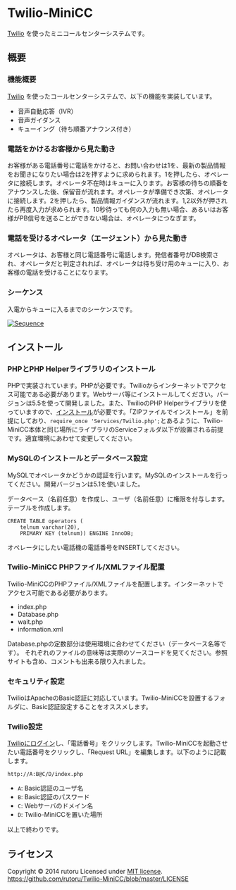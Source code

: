 Twilio-MiniCC
======================
[Twilio](http://twilio.kddi-web.com) を使ったミニコールセンターシステムです。

概要
------
### 機能概要 ###
[Twilio](http://twilio.kddi-web.com) を使ったコールセンターシステムで、以下の機能を実装しています。

+ 音声自動応答（IVR）
+ 音声ガイダンス
+ キューイング（待ち順番アナウンス付き）

### 電話をかけるお客様から見た動き ###
お客様がある電話番号に電話をかけると、お問い合わせは1を、最新の製品情報をお聞きになりたい場合は2を押すように求められます。1を押したら、オペレータに接続します。オペレータ不在時はキューに入ります。お客様の待ちの順番をアナウンスした後、保留音が流れます。オペレータが準備でき次第、オペレータに接続します。2を押したら、製品情報ガイダンスが流れます。1,2以外が押されたら再度入力が求められます。10秒待っても何の入力も無い場合、あるいはお客様がPB信号を送ることができない場合は、オペレータにつなぎます。

### 電話を受けるオペレータ（エージェント）から見た動き ###
オペレータは、お客様と同じ電話番号に電話します。発信者番号がDB検索され、オペレータだと判定されれば、オペレータは待ち受け用のキューに入り、お客様の電話を受けることになります。

### シーケンス ###
入電からキューに入るまでのシーケンスです。

[![Sequence][image]](https://www.flickr.com/photos/40853659@N06/13815287663)
 
[image]: https://farm3.staticflickr.com/2914/13815287663_1176bee04a.jpg "Sequence"

インストール
------
### PHPとPHP Helperライブラリのインストール ###
PHPで実装されています。PHPが必要です。Twilioからインターネットでアクセス可能である必要があります。Webサーバ等にインストールしてください。バージョンは5.5を使って開発しました。また、TwilioのPHP Helperライブラリを使っていますので、[インストール](https://jp.twilio.com/docs/php/install)が必要です。「ZIPファイルでインストール」を前提にしており、`require_once 'Services/Twilio.php';`とあるように、Twilio-MiniCC本体と同じ場所にライブラリのServiceフォルダ以下が設置される前提です。適宜環境にあわせて変更してください。

### MySQLのインストールとデータベース設定 ###
MySQLでオペレータかどうかの認証を行います。MySQLのインストールを行ってください。開発バージョンは5.1を使いました。

データベース（名前任意）を作成し、ユーザ（名前任意）に権限を付与します。
テーブルを作成します。

    CREATE TABLE operators (
        telnum varchar(20),
        PRIMARY KEY (telnum)) ENGINE InnoDB;

オペレータにしたい電話機の電話番号をINSERTしてください。

### Twilio-MiniCC PHPファイル/XMLファイル配置 ###
Twilio-MiniCCのPHPファイル/XMLファイルを配置します。インターネットでアクセス可能である必要があります。

+ index.php
+ Database.php
+ wait.php
+ information.xml

Database.phpの定数部分は使用環境に合わせてください（データベース名等です）。
それぞれのファイルの意味等は実際のソースコードを見てください。参照サイトも含め、コメントも出来る限り入れました。

### セキュリティ設定 ###
TwilioはApacheのBasic認証に対応しています。Twilio-MiniCCを設置するフォルダに、Basic認証設定することをオススメします。

### Twilio設定 ###
[Twilioにログイン](https://jp.twilio.com/login/kddi-web)し、「電話番号」をクリックします。Twilio-MiniCCを起動させたい電話番号をクリックし、「Request URL」を編集します。以下のように記載します。

    http://A:B@C/D/index.php

+ `A`: Basic認証のユーザ名
+ `B`: Basic認証のパスワード
+ `C`: Webサーバのドメイン名
+ `D`: Twilio-MiniCCを置いた場所

以上で終わりです。
   
ライセンス
----------
Copyright &copy; 2014 rutoru
Licensed under [MIT license][MIT].    
https://github.com/rutoru/Twilio-MiniCC/blob/master/LICENSE
 
[MIT]: http://www.opensource.org/licenses/mit-license.php
